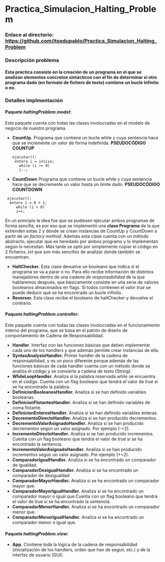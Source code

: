 # Practica_Simulacion_Halting_Problem
### Enlace al directorio: https://github.com/itsedupablo/Practica_Simulacion_Halting_Problem

### Descripción problema
#### Esta práctica consiste en la creación de un programa en el que se analizan elementos concretos sintácticos con el fin de determinar si otro programa dado (en formato de fichero de texto) contiene un bucle infinito o no.
### Detalles implmentación
#### Paquete *haltingProblem.model*:
Este paquete cuenta con todas las clases involucradas en el modelo de negocio de nuestro programa.
- **CountUp.** Programa que contiene un bucle while y cuya sentencia hace que se incremente un valor de forma indefinida.
  **PSEUDOCÓDIGO COUNTUP**
  ```
  ejecutar():
   entero i = inicio;
     while (i >= 0) 
     i--;
  ```
- **CountDown** Programa que contiene un bucle while y cuya sentencia hace que se decremente un valor hasta un límite dado.
  **PSEUDOCÓDIGO COUNTDOWN**
```
 ejecutar():
  entero i = 0 + 1;
     while (i > 0) 
     i++;
```
En un principio la idea fue que se pudiesen ejecutar ambos programas de forma sencilla, es por eso que se implementó una **clase Programa** de la que extienden estas 2 y donde se crean instancias de CountUp y CountDown a partir de un *factory method*. Además esta clase cuenta con un método abstracto, ejecutar que es heredado por ambos programs y lo implementan según lo necesitan. Más tarde se optó por simplemente copiar el código en 2 ficheros .txt que son más sencillos de analizar
donde también se encuentran:
- **HaltChecker.** Esta clase devuelve un booleano que indica si el programa se va a parar o no. Para ello recibe información de distintos manejadores dentro de una *cadena de responsabilidad* de la que hablaremos después, que básicamente consiste en una serie de valores booleanos almacenados en flags. Si todos contienen el valor *true* se puede deducir que se ha encontrado un bucle infinito.
- **Reverser.** Esta clase recibe el booleano de haltChecker y devuelve el contrario.
  
#### Paquete *haltingProblem.controller*:
Este paquete cuenta con todas las clases involucradas en el funcionamiento interno del programa, que se basa en el patrón de diseño de comportamiento de Cadena de Responsabilidad.
- **Handler**. Interfaz con las funciones básicas que deben implementar cada uno de los handlers y que además permite crear instancias de ella.
- **SyntaxAnalysisHandler.** Primer handler de la cadena de responsabilidad, y es un poco diferente porque además de las funciones básicas de cada handler cuenta con un método donde se analiza el código y se convierte a cadena de texto (String).
- **WhileLoopHandler.** Analiza si la palabra reservada *while* se encuentra en el código. Cuenta con un flag booleano que tendrá el valor de true si se ha encontrado la palabra.
- **DefinicionBooleanosHandler.** Analiza si se han definido variables booleanas.
- **DefinicionFlotantesHandler.** Analiza si se han definido variables de coma flotante.
- **DefinicionEnterosHandler.** Analiza si se han definido variables enteras.
- **DecrementoDirectoHandler.** Analiza si se han producido decrementos.
- **DecrementoValorAsignadoHandler.** Analiza si se han producido decrementos según un valor asignado. Por ejemplo (-=2).
- **IncrementoDirectoHandler.** Analiza si se han producido incrementos. Cuenta con un flag booleano que tendrá el valor de true si se ha encontrado la sentencia.
- **IncrementoValorAsignadoHandler.** Analiza si se han producido incrementos según un valor asignado. Por ejemplo (+=2).
- **ComparadorIgualHandler.** Analiza si se ha encontrado un comparador de igualdad.
- **ComparadorDesigualHandler.** Analiza si se ha encontrado un comparador de desigualdad
- **ComparadorMayorHandler.** Analiza si se ha encontrado un comparador mayor que.
- **ComparadorMayorIgualHandler.** Analiza si se ha encontrado un comparador mayor o igual que.Cuenta con un flag booleano que tendrá el valor de true si se ha encontrado la sentencia.
- **ComparadorMenorHandler.** Analiza si se ha encontrado un comparador menor que.
- **ComparadorMenorIgualHandler.** Analiza si se ha encontrado un comparador menor o igual que.

#### Paquete *haltingProblem.view*:
- **App.** Contiene toda la lógica de la cadena de responsabilidad (inicialización de los handlers, orden que han de seguir, etc.) y de la interfaz de usuario (GUI).
  
